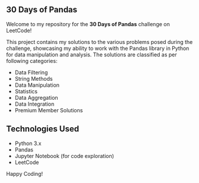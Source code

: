 ## 30 Days of Pandas

Welcome to my repository for the **30 Days of Pandas** challenge on LeetCode! 

This project contains my solutions to the various problems posed during the challenge, showcasing my ability to work with the Pandas library in Python for data manipulation and analysis. The solutions are classified as per following categories:
- Data Filtering
- String Methods
- Data Manipulation
- Statistics
- Data Aggregation
- Data Integration
- Premium Member Solutions


 ## Technologies Used

- Python 3.x
- Pandas
- Jupyter Notebook (for code exploration)
- LeetCode

Happy Coding!
